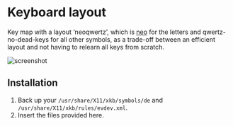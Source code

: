# Keyboard layout

Key map with a layout ‘neoqwertz’, which is [neo](https://neo-layout.org/) for the letters and qwertz-no-dead-keys for all other symbols, as a trade-off between an efficient layout and not having to relearn all keys from scratch.

![screenshot](/home/natalie/Dropbox/Code/GitHub/dotfiles/keyboard-layout/screenshot.png)

## Installation

1. Back  up your `/usr/share/X11/xkb/symbols/de` and `/usr/share/X11/xkb/rules/evdev.xml`.
2. Insert the files provided here.
